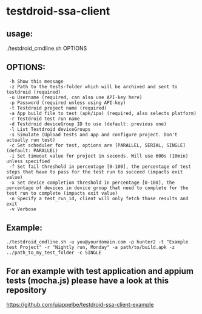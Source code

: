 # testdroid-ssa-client

## usage:
   ./testdroid_cmdline.sh OPTIONS
## OPTIONS:
	 -h	Show this message
	 -z	Path to the tests-folder which will be archived and sent to testdroid (required)
	 -u	Username (required, can also use API-key here)
	 -p	Password (required unless using API-key)
	 -t	Testdroid project name (required)
	 -a	App build file to test (apk/ipa) (required, also selects platform)
	 -r	Testdroid test run name
	 -d	Testdroid deviceGroup ID to use (default: previous one)
	 -l	List Testdroid deviceGroups
	 -s	Simulate (Upload tests and app and configure project. Don't actually run test)
	 -c	Set scheduler for test, options are [PARALLEL, SERIAL, SINGLE] (default: PARALLEL)
	 -i	Set timeout value for project in seconds. Will use 600s (10min) unless specified
	 -f	Set fail threshold in percentage [0-100], the percentage of test steps that have to pass for the test run to succeed (impacts exit value)
	 -x	Set device completion threshold in percentage [0-100], the percentage of devices in device group that need to complete for the test run to complete (impacts exit value)
	 -n	Specify a test_run_id, client will only fetch those results and exit
	 -v	Verbose
## Example:
	./testdroid_cmdline.sh -u you@yourdomain.com -p hunter2 -t "Example test Project" -r "Nightly run, Monday" -a path/to/build.apk -z ../path_to_my_test_folder -c SINGLE


## For an example with test application and appium tests (mocha.js) please have a look at this repository
https://github.com/ujappelbe/testdroid-ssa-client-example
